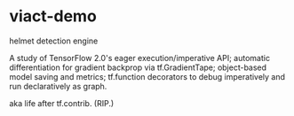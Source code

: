 # viact-demo
helmet detection engine

A study of TensorFlow 2.0's eager execution/imperative API; automatic differentiation for gradient backprop via tf.GradientTape; object-based model saving and metrics; tf.function decorators to debug imperatively and run declaratively as graph.

aka life after tf.contrib. (RIP.)
